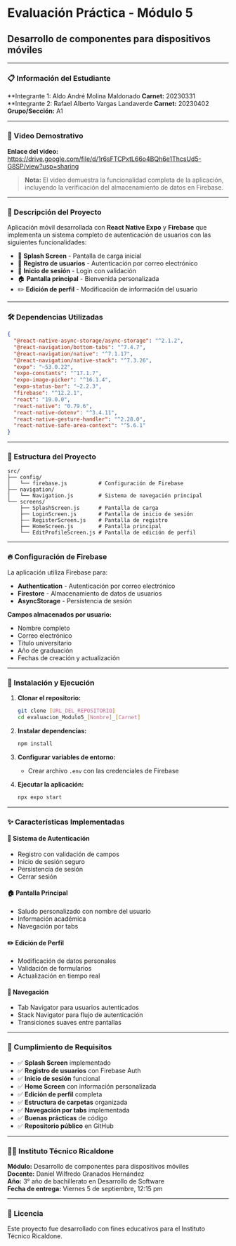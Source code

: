 # Evaluación Práctica - Módulo 5
## Desarrollo de componentes para dispositivos móviles

---

### 📋 Información del Estudiante
**Integrante 1: Aldo André Molina Maldonado 
**Carnet:** 20230331  
**Integrante 2: Rafael Alberto Vargas Landaverde
**Carnet:** 20230402
**Grupo/Sección:** A1 

---

### 🎥 Video Demostrativo

**Enlace del video:** https://drive.google.com/file/d/1r6sFTCPxtL66o4BQh6e1ThcsUd5-G8SP/view?usp=sharing

> **Nota:** El video demuestra la funcionalidad completa de la aplicación, incluyendo la verificación del almacenamiento de datos en Firebase.

---

### 📱 Descripción del Proyecto

Aplicación móvil desarrollada con **React Native Expo** y **Firebase** que implementa un sistema completo de autenticación de usuarios con las siguientes funcionalidades:

- 🚀 **Splash Screen** - Pantalla de carga inicial
- 👤 **Registro de usuarios** - Autenticación por correo electrónico
- 🔑 **Inicio de sesión** - Login con validación
- 🏠 **Pantalla principal** - Bienvenida personalizada
- ✏️ **Edición de perfil** - Modificación de información del usuario

---

### 🛠 Dependencias Utilizadas

```json
{
  "@react-native-async-storage/async-storage": "^2.1.2",
  "@react-navigation/bottom-tabs": "^7.4.7",
  "@react-navigation/native": "^7.1.17",
  "@react-navigation/native-stack": "^7.3.26",
  "expo": "~53.0.22",
  "expo-constants": "^17.1.7",
  "expo-image-picker": "^16.1.4",
  "expo-status-bar": "~2.2.3",
  "firebase": "^12.2.1",
  "react": "19.0.0",
  "react-native": "0.79.6",
  "react-native-dotenv": "^3.4.11",
  "react-native-gesture-handler": "^2.28.0",
  "react-native-safe-area-context": "^5.6.1"
}
```

---

### 📁 Estructura del Proyecto

```
src/
├── config/
│   └── firebase.js          # Configuración de Firebase
├── navigation/
│   └── Navigation.js        # Sistema de navegación principal
└── screens/
    ├── SplashScreen.js      # Pantalla de carga
    ├── LoginScreen.js       # Pantalla de inicio de sesión
    ├── RegisterScreen.js    # Pantalla de registro
    ├── HomeScreen.js        # Pantalla principal
    └── EditProfileScreen.js # Pantalla de edición de perfil
```

---

### 🔥 Configuración de Firebase

La aplicación utiliza Firebase para:

- **Authentication** - Autenticación por correo electrónico
- **Firestore** - Almacenamiento de datos de usuarios
- **AsyncStorage** - Persistencia de sesión

**Campos almacenados por usuario:**
- Nombre completo
- Correo electrónico
- Título universitario
- Año de graduación
- Fechas de creación y actualización

---

### 🚀 Instalación y Ejecución

1. **Clonar el repositorio:**
   ```bash
   git clone [URL_DEL_REPOSITORIO]
   cd evaluacion_Modulo5_[Nombre]_[Carnet]
   ```

2. **Instalar dependencias:**
   ```bash
   npm install
   ```

3. **Configurar variables de entorno:**
   - Crear archivo `.env` con las credenciales de Firebase
   
4. **Ejecutar la aplicación:**
   ```bash
   npx expo start
   ```

---

### ✨ Características Implementadas

#### 🔐 Sistema de Autenticación
- Registro con validación de campos
- Inicio de sesión seguro
- Persistencia de sesión
- Cerrar sesión

#### 🏠 Pantalla Principal
- Saludo personalizado con nombre del usuario
- Información académica
- Navegación por tabs

#### ✏️ Edición de Perfil
- Modificación de datos personales
- Validación de formularios
- Actualización en tiempo real

#### 📱 Navegación
- Tab Navigator para usuarios autenticados
- Stack Navigator para flujo de autenticación
- Transiciones suaves entre pantallas

---

### 🎯 Cumplimiento de Requisitos

- ✅ **Splash Screen** implementado
- ✅ **Registro de usuarios** con Firebase Auth
- ✅ **Inicio de sesión** funcional
- ✅ **Home Screen** con información personalizada
- ✅ **Edición de perfil** completa
- ✅ **Estructura de carpetas** organizada
- ✅ **Navegación por tabs** implementada
- ✅ **Buenas prácticas** de código
- ✅ **Repositorio público** en GitHub

---

### 👨‍🏫 Instituto Técnico Ricaldone

**Módulo:** Desarrollo de componentes para dispositivos móviles  
**Docente:** Daniel Wilfredo Granados Hernández  
**Año:** 3° año de bachillerato en Desarrollo de Software  
**Fecha de entrega:** Viernes 5 de septiembre, 12:15 pm

---

### 📄 Licencia

Este proyecto fue desarrollado con fines educativos para el Instituto Técnico Ricaldone.
